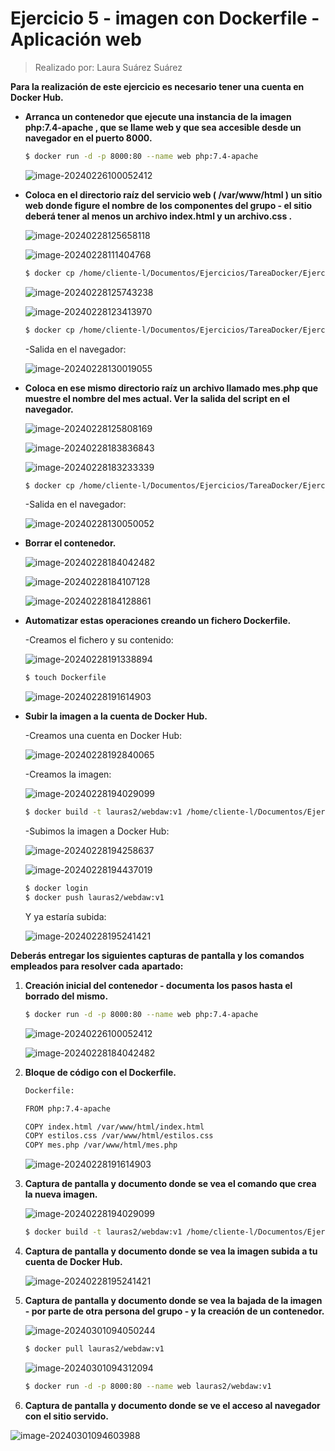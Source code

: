 # Ejercicio 5 - imagen con Dockerfile - Aplicación web



> Realizado por: Laura Suárez Suárez



**Para la realización de este ejercicio es necesario tener una cuenta en Docker Hub.**

- **Arranca un contenedor que ejecute una instancia de la imagen php:7.4-apache , que se llame web y que sea accesible desde un navegador en el puerto 8000.**

  ```bash
  $ docker run -d -p 8000:80 --name web php:7.4-apache
  ```

  ![image-20240226100052412](./Ejercicio5.assets/image-20240226100052412.png)

- **Coloca en el directorio raíz del servicio web ( /var/www/html ) un sitio web donde figure el nombre de los componentes del grupo - el sitio deberá tener al menos un archivo index.html y un archivo.css .**

  ![image-20240228125658118](./Ejercicio5.assets/image-20240228125658118.png)

  ![image-20240228111404768](./Ejercicio5.assets/image-20240228111404768.png)

  ```bash
  $ docker cp /home/cliente-l/Documentos/Ejercicios/TareaDocker/Ejercicio5/index.html web:/var/www/html/index.html
  ```

  ![image-20240228125743238](./Ejercicio5.assets/image-20240228125743238.png)

  ![image-20240228123413970](./Ejercicio5.assets/image-20240228123413970.png)

  ```bash
  $ docker cp /home/cliente-l/Documentos/Ejercicios/TareaDocker/Ejercicio5/estilos.css web:/var/www/html/estilos.css
  ```

  -Salida en el navegador:

  ![image-20240228130019055](./Ejercicio5.assets/image-20240228130019055.png)

- **Coloca en ese mismo directorio raíz un archivo llamado mes.php que muestre el nombre del mes actual. Ver la salida del script en el navegador.**

  ![image-20240228125808169](./Ejercicio5.assets/image-20240228125808169.png)

  ![image-20240228183836843](./Ejercicio5.assets/image-20240228183836843.png)

  ![image-20240228183233339](./Ejercicio5.assets/image-20240228183233339.png)

  ```bash
  $ docker cp /home/cliente-l/Documentos/Ejercicios/TareaDocker/Ejercicio5/mes.php web:/var/www/html/mes.php
  ```

  -Salida en el navegador:

  ![image-20240228130050052](./Ejercicio5.assets/image-20240228130050052.png)

- **Borrar el contenedor.**

  ![image-20240228184042482](./Ejercicio5.assets/image-20240228184042482.png)

  ![image-20240228184107128](./Ejercicio5.assets/image-20240228184107128.png)

  ![image-20240228184128861](./Ejercicio5.assets/image-20240228184128861.png)

- **Automatizar estas operaciones creando un fichero Dockerfile.**

  -Creamos el fichero y su contenido:

  ![image-20240228191338894](./Ejercicio5.assets/image-20240228191338894.png)

  ```bash
  $ touch Dockerfile
  ```

  ![image-20240228191614903](./Ejercicio5.assets/image-20240228191614903.png)

- **Subir la imagen a la cuenta de Docker Hub.**

  -Creamos una cuenta en Docker Hub:

  ![image-20240228192840065](./Ejercicio5.assets/image-20240228192840065.png)

  -Creamos la imagen:

  ![image-20240228194029099](./Ejercicio5.assets/image-20240228194029099.png)

  ```bash
  $ docker build -t lauras2/webdaw:v1 /home/cliente-l/Documentos/Ejercicios/TareaDocker/Ejercicio5
  ```

  -Subimos la imagen a Docker Hub:

  ![image-20240228194258637](./Ejercicio5.assets/image-20240228194258637.png)

  ![image-20240228194437019](./Ejercicio5.assets/image-20240228194437019.png)

  ```bash
  $ docker login
  $ docker push lauras2/webdaw:v1
  ```

  Y ya estaría subida:

  ![image-20240228195241421](./Ejercicio5.assets/image-20240228195241421.png)

**Deberás entregar los siguientes capturas de pantalla y los comandos empleados para resolver cada**
**apartado:**

1. **Creación inicial del contenedor - documenta los pasos hasta el borrado del mismo.**

   ```bash
   $ docker run -d -p 8000:80 --name web php:7.4-apache
   ```

   ![image-20240226100052412](./Ejercicio5.assets/image-20240226100052412.png)

   ![image-20240228184042482](./Ejercicio5.assets/image-20240228184042482.png)

2. **Bloque de código con el Dockerfile.**

   ```bash
   Dockerfile:
   
   FROM php:7.4-apache
   
   COPY index.html /var/www/html/index.html
   COPY estilos.css /var/www/html/estilos.css
   COPY mes.php /var/www/html/mes.php
   ```

   ![image-20240228191614903](./Ejercicio5.assets/image-20240228191614903.png)

3. **Captura de pantalla y documento donde se vea el comando que crea la nueva imagen.**

   ![image-20240228194029099](./Ejercicio5.assets/image-20240228194029099.png)

   ```bash
   $ docker build -t lauras2/webdaw:v1 /home/cliente-l/Documentos/Ejercicios/TareaDocker/Ejercicio5
   ```

4. **Captura de pantalla y documento donde se vea la imagen subida a tu cuenta de Docker Hub.**

   ![image-20240228195241421](./Ejercicio5.assets/image-20240228195241421.png)

5. **Captura de pantalla y documento donde se vea la bajada de la imagen - por parte de otra persona del grupo - y la creación de un contenedor.**

   ![image-20240301094050244](./Ejercicio5.assets/image-20240301094050244.png)

   ```bash
   $ docker pull lauras2/webdaw:v1
   ```

   ![image-20240301094312094](./Ejercicio5.assets/image-20240301094312094.png)

   ```bash
   $ docker run -d -p 8000:80 --name web lauras2/webdaw:v1
   ```

6. **Captura de pantalla y documento donde se ve el acceso al navegador con el sitio servido.**

![image-20240301094603988](./Ejercicio5.assets/image-20240301094603988.png)
